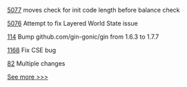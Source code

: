 
[5077](https://github.com/hyperledger/besu/pull/5077) moves check for init code length before balance check

[5076](https://github.com/hyperledger/besu/pull/5076) Attempt to fix Layered World State issue

[114](https://github.com/hyperledger-labs/fabex/pull/114) Bump github.com/gin-gonic/gin from 1.6.3 to 1.7.7

[1168](https://github.com/hyperledger/solang/pull/1168) Fix CSE bug

[82](https://github.com/hyperledger-labs/hyperledger-community-management-tools/pull/82) Multiple changes


[See more >>>](https://start-here.hyperledger.org/pull-requests)
